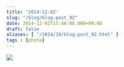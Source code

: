 ```yaml
---
title: '2014-12-02'
slug: "/blog/blog-post_92"
date: 2014-12-02T17:46:00.000+09:00
draft: false
aliases: [ "/2014/10/blog-post_92.html" ]
tags : [photo]
---
```


  
![](http://68.media.tumblr.com/8d075bf4fb6d3296f569d257c93c3dd7/tumblr_ndurtlWX8n1rwrdpxo1_1280.jpg)